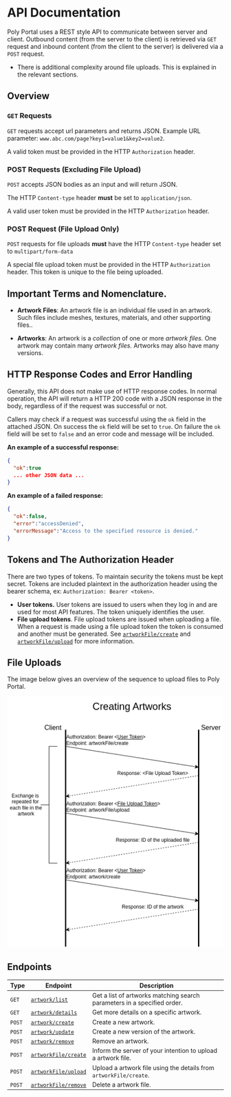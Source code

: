 # API Documentation

Poly Portal uses a REST style API to communicate between server and client. Outbound content (from the server to the client) is retrieved via `GET` request and inbound content (from the client to the server) is delivered via a `POST` request.

* There is additional complexity around file uploads. This is explained in the relevant sections.

## Overview

### `GET` Requests

`GET` requests accept url parameters and returns JSON. Example URL parameter: `www.abc.com/page?key1=value1&key2=value2`.

A valid token must be provided in the HTTP `Authorization` header.

### POST Requests (Excluding File Upload)

`POST` accepts JSON bodies as an input and will return JSON.

The HTTP `Content-type` header **must** be set to `application/json`.

A valid user token must be provided in the HTTP `Authorization` header.

### POST Request (File Upload Only)

`POST` requests for file uploads **must** have the HTTP `Content-type` header set to `multipart/form-data`

A special file upload token must be provided in the HTTP `Authorization` header. This token is unique to the file being uploaded.


## Important Terms and Nomenclature.

* **Artwork Files**: An artwork file is an individual file used in an artwork. Such files include meshes, textures, materials, and other supporting files..
  
* **Artworks**: An artwork is a *collection* of one or more *artwork files.* One artwork may contain many *artwork files.* Artworks may also have many versions.

## HTTP Response Codes and Error Handling
Generally, this API does not make use of HTTP response codes. In normal operation, the API will return a HTTP 200 code with a JSON response in the body, regardless of if the request was successful or not.

Callers may check if a request was successful using the `ok` field in the attached JSON. On success the `ok` field will be set to `true`. On failure the `ok` field will be set to `false` and an error code and message will be included.

**An example of a successful response:**
```json
{
  "ok":true
  ... other JSON data ...
}
```

**An example of a failed response:**
```json
{
  "ok":false,
  "error":"accessDenied",
  "errorMessage":"Access to the specified resource is denied."
}
```

## Tokens and The Authorization Header
There are two types of tokens. To maintain security the tokens must be kept secret. Tokens are included plaintext in the authorization header using the bearer schema, ex: `Authorization: Bearer <token>`.

* **User tokens.** User tokens are issued to users when they log in and are used for most API features. The token uniquely identifies the user.
* **File upload tokens**. File upload tokens are issued when uploading a file. When a request is made using a file upload token the token is consumed and another must be generated. See [`artworkFile/create`](artworkFile/create.md) and [`artworkFile/upload`](artworkFile/upload.md) for more information.

## File Uploads

The image below gives an overview of the sequence to upload files to Poly Portal.

![Image](fileUpload.png)

## Endpoints

| Type | Endpoint | Description |
| ---- | -------- | ----------- |
| `GET` | [`artwork/list`](artwork/list.md) | Get a list of artworks matching search parameters in a specified order. |
| `GET` | [`artwork/details`](artwork/details.md) | Get more details on a specific artwork. |
| `POST` | [`artwork/create`](artwork/create.md) | Create a new artwork. |
| `POST` | [`artwork/update`](artwork/update.md) | Create a new version of the artwork. |
| `POST` | [`artwork/remove`](artwork/remove.md) | Remove an artwork. |
| `POST` | [`artworkFile/create`](artworkFile/create.md) | Inform the server of your intention to upload a artwork file. |
| `POST` | [`artworkFile/upload`](artworkFile/upload.md) | Upload a artwork file using the details from `artworkFile/create`. |
| `POST` | [`artworkFile/remove`](artworkFile/remove.md) | Delete a artwork file. |

